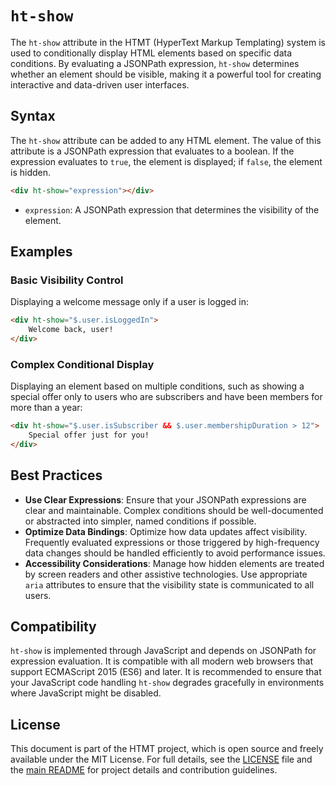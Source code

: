 # `ht-show`
The `ht-show` attribute in the HTMT (HyperText Markup Templating) system is used to conditionally display HTML elements 
based on specific data conditions. By evaluating a JSONPath expression, `ht-show` determines whether an element should be 
visible, making it a powerful tool for creating interactive and data-driven user interfaces.

## Syntax
The `ht-show` attribute can be added to any HTML element. The value of this attribute is a JSONPath expression that 
evaluates to a boolean. If the expression evaluates to `true`, the element is displayed; if `false`, the element is hidden.
```html
<div ht-show="expression"></div>
```
- `expression`: A JSONPath expression that determines the visibility of the element.

## Examples
### Basic Visibility Control
Displaying a welcome message only if a user is logged in: 
```html
<div ht-show="$.user.isLoggedIn">
    Welcome back, user!
</div>
```
### Complex Conditional Display
Displaying an element based on multiple conditions, such as showing a special offer only to users who are subscribers 
and have been members for more than a year: 
```html
<div ht-show="$.user.isSubscriber && $.user.membershipDuration > 12">
    Special offer just for you!
</div>
```
## Best Practices
- **Use Clear Expressions**: Ensure that your JSONPath expressions are clear and maintainable. Complex conditions should be well-documented or abstracted into simpler, named conditions if possible.
- **Optimize Data Bindings**: Optimize how data updates affect visibility. Frequently evaluated expressions or those triggered by high-frequency data changes should be handled efficiently to avoid performance issues.
- **Accessibility Considerations**: Manage how hidden elements are treated by screen readers and other assistive technologies. Use appropriate `aria` attributes to ensure that the visibility state is communicated to all users.

## Compatibility
`ht-show` is implemented through JavaScript and depends on JSONPath for expression evaluation. It is compatible with all 
modern web browsers that support ECMAScript 2015 (ES6) and later. It is recommended to ensure that your JavaScript code 
handling `ht-show` degrades gracefully in environments where JavaScript might be disabled.

## License
This document is part of the HTMT project, which is open source and freely available under the MIT License. For full
details, see the [LICENSE](../LICENSE) file and the [main README](../README.md) for project details and contribution
guidelines.
